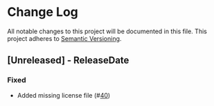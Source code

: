 # Change Log

All notable changes to this project will be documented in this file.
This project adheres to [Semantic Versioning](http://semver.org/).

## [Unreleased] - ReleaseDate

### Fixed

- Added missing license file
  (#[40](https://github.com/asomers/gstat-rs/pull/40))
